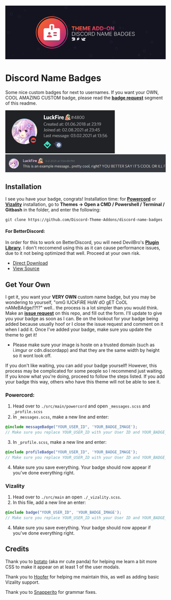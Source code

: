 ![Banner](./assets/banner.png)

# Discord Name Badges
Some nice custom badges for next to usernames. If you want your OWN, COOL AMAZING CUSTOM badge, please read the **[badge request](https://github.com/Discord-Theme-Addons/discord-name-badges#badge-request)** segment of this readme.

![Preview](./screenshots/UsermodalPreview.png)
![Preview](./screenshots/MessagePreview.png)

## Installation
I see you have your badge, congrats! Installation time: for **[Powercord](http://powercord.dev/)** or **[Vizality](https://vizality.com/)** installation, go to **Themes -> Open a CMD / Powershell / Terminal / Gitbash** in the folder, and enter the following:
```
git clone https://github.com/Discord-Theme-Addons/discord-name-badges
```

#### For BetterDiscord:
In order for this to work on BetterDiscord, you will need DevilBro's **[Plugin Library](https://github.com/mwittrien/BetterDiscordAddons/tree/master/Library/)**. I don't reccomend using this as it can cause performance issues, due to it not being optimized that well. Proceed at your own risk.
- [Direct Download](https://betterdiscord.net/ghdl?id=3555)
- [View Source](https://raw.githack.com/Discord-Theme-Addons/discord-name-badges/main/src/main/betterdiscord/NameBadges.theme.css)

## Get Your Own
I get it, you want your **VERY OWN** custom name badge, but you may be wondering to yourself, "omG lUCkFiRE HoW dO gET CoOL nAMeBAdge/!?!?" well.. the process is a lot simpler than you would think. Make an **[issue request](https://github.com/Discord-Theme-Addons/discord-name-badges/issues/new)** on this repo, and fill out the form. I'll update to give you your badge as soon as I can. Be on the lookout for your badge being added because usually hoof or I close the issue request and comment on it when I add it. Once I've added your badge, make sure you update the theme to get it!
- Please make sure your image is hoste on a trusted domain (such as i.imgur or cdn.discordapp) and that they are the same width by height so it wont look off.

If you don't like waiting, you can add your badge yourself! However, this process may be complicated for some people so I recommend just waiting. If you know what you're doing, proceed to follow the steps listed. If you add your badge this way, others who have this theme will not be able to see it.
### Powercord:
1. Head over to `./src/main/powercord` and open `_messages.scss` and `_profile.scss`
2. In `_messages.scss`, make a new line and enter:
```scss
@include messageBadge("YOUR_USER_ID", 'YOUR_BADGE_IMAGE');
// Make sure you replace YOUR_USER_ID with your User ID and YOUR_BADGE_IMAGE with the url you want as your badge.
```
3. In `_profile.scss`, make a new line and enter:
```scss
@include profileBadge("YOUR_USER_ID", 'YOUR_BADGE_IMAGE');
// Make sure you replace YOUR_USER_ID with your User ID and YOUR_BADGE_IMAGE with the url you want as your badge.
```
4. Make sure you save everything. Your badge should now appear if you've done everything right.

### Vizality
1. Head over to `./src/main` an open `./_vizality.scss`.
2. In this file, add a new line an enter:
```scss
@include badge("YOUR_USER_ID", 'YOUR_BADGE_IMAGE');
// Make sure you replace YOUR_USER_ID with your User ID and YOUR_BADGE_IMAGE with the url you want as your badge.
```
4. Make sure you save everything. Your badge should now appear if you've done everything right.


## Credits 
Thank you to [botato](https://github.com/bototo2) (aka mr cute panda) for helping me learn a bit more CSS to make it appear on at least 1 of the user modals.

Thank you to [Hoofer](https://github.com/HooferDevelops) for helping me maintain this, as well as adding basic Vizality support.

Thank you to [Snapperito](https://github.com/Snapperito) for grammar fixes.
